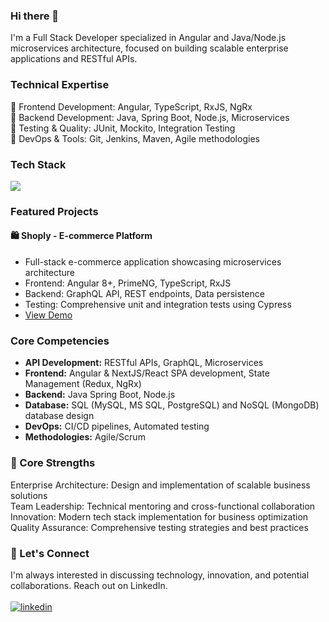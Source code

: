 ### Hi there 👋 

I'm a Full Stack Developer specialized in Angular and Java/Node.js microservices architecture, focused on building scalable enterprise applications and RESTful APIs.

### Technical Expertise
🔹 Frontend Development: Angular, TypeScript, RxJS, NgRx<br>
🔹 Backend Development: Java, Spring Boot, Node.js, Microservices<br>
🔹 Testing & Quality: JUnit, Mockito, Integration Testing<br>
🔹 DevOps & Tools: Git, Jenkins, Maven, Agile methodologies

### Tech Stack
<p align="left">
    <img src="https://skillicons.dev/icons?i=nodejs,java,spring,python,angular,react,nextjs,typescript,nodejs,mongodb,mysql" />
</p>

### Featured Projects

#### 🛍️ Shoply - E-commerce Platform
- Full-stack e-commerce application showcasing microservices architecture
- Frontend: Angular 8+, PrimeNG, TypeScript, RxJS
- Backend: GraphQL API, REST endpoints, Data persistence
- Testing: Comprehensive unit and integration tests using Cypress
- [View Demo](https://ecommerce-app-angular.netlify.app/)

### Core Competencies
- **API Development:** RESTful APIs, GraphQL, Microservices
- **Frontend:** Angular & NextJS/React SPA development, State Management (Redux, NgRx)
- **Backend:** Java Spring Boot, Node.js
- **Database:** SQL (MySQL, MS SQL, PostgreSQL) and NoSQL (MongoDB) database design
- **DevOps:** CI/CD pipelines, Automated testing
- **Methodologies:** Agile/Scrum

### 🌟 Core Strengths

Enterprise Architecture: Design and implementation of scalable business solutions<br>
Team Leadership: Technical mentoring and cross-functional collaboration<br>
Innovation: Modern tech stack implementation for business optimization<br>
Quality Assurance: Comprehensive testing strategies and best practices<br>

### 🤝 Let's Connect
I'm always interested in discussing technology, innovation, and potential collaborations. Reach out on LinkedIn.<br><br>
[![linkedin](https://img.shields.io/badge/linkedin-0A66C2?style=for-the-badge&logo=linkedin&logoColor=white)](https://www.linkedin.com/in/lukagolubovic/)

